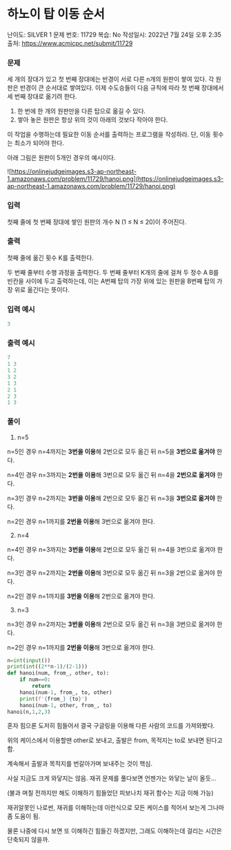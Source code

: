 # 하노이 탑 이동 순서

난이도: SILVER 1
문제 번호: 11729
복습: No
작성일시: 2022년 7월 24일 오후 2:35
출처: https://www.acmicpc.net/submit/11729

### 문제

세 개의 장대가 있고 첫 번째 장대에는 반경이 서로 다른 n개의 원판이 쌓여 있다. 각 원판은 반경이 큰 순서대로 쌓여있다. 이제 수도승들이 다음 규칙에 따라 첫 번째 장대에서 세 번째 장대로 옮기려 한다.

1. 한 번에 한 개의 원판만을 다른 탑으로 옮길 수 있다.
2. 쌓아 놓은 원판은 항상 위의 것이 아래의 것보다 작아야 한다.

이 작업을 수행하는데 필요한 이동 순서를 출력하는 프로그램을 작성하라. 단, 이동 횟수는 최소가 되어야 한다.

아래 그림은 원판이 5개인 경우의 예시이다.

![https://onlinejudgeimages.s3-ap-northeast-1.amazonaws.com/problem/11729/hanoi.png](https://onlinejudgeimages.s3-ap-northeast-1.amazonaws.com/problem/11729/hanoi.png)

### 입력

첫째 줄에 첫 번째 장대에 쌓인 원판의 개수 N (1 ≤ N ≤ 20)이 주어진다.

### 출력

첫째 줄에 옮긴 횟수 K를 출력한다.

두 번째 줄부터 수행 과정을 출력한다. 두 번째 줄부터 K개의 줄에 걸쳐 두 정수 A B를 빈칸을 사이에 두고 출력하는데, 이는 A번째 탑의 가장 위에 있는 원판을 B번째 탑의 가장 위로 옮긴다는 뜻이다.

### 입력 예시

```python
3
```

### 출력 예시

```python
7
1 3
1 2
3 2
1 3
2 1
2 3
1 3
```

### 풀이

1) n=5

n=5인 경우 n=4까지는 **3번을 이용**해 2번으로 모두 옮긴 뒤 n=5을 **3번으로 옮겨야** 한다.

n=4인 경우 n=3까지는 **2번을 이용**해 3번으로 모두 옮긴 뒤 n=4을 **2번으로 옮겨야** 한다.

n=3인 경우 n=2까지는 **3번을 이용**해 2번으로 모두 옮긴 뒤 n=3을 **3번으로 옮겨야** 한다.

n=2인 경우 n=1까지를 **2번을 이용**해 3번으로 옮겨야 한다.

2) n=4

n=4인 경우 n=3까지는 **3번을 이용**해 2번으로 모두 옮긴 뒤 n=4을 3번으로 옮겨야 한다.

n=3인 경우 n=2까지는 **2번을 이용**해 3번으로 모두 옮긴 뒤 n=3을 2번으로 옮겨야 한다.

n=2인 경우 n=1까지를 **3번을 이용**해 2번으로 옮겨야 한다.

3) n=3

n=3인 경우 n=2까지는 **3번을 이용**해 2번으로 모두 옮긴 뒤 n=3을 3번으로 옮겨야 한다.

n=2인 경우 n=1까지를 **2번을 이용**해 3번으로 옮겨야 한다.

```python
n=int(input())
print(int((2**n-1)/(2-1)))
def hanoi(num, from_, other, to):
    if num==0:
        return
    hanoi(num-1, from_, to, other)
    print(f'{from_} {to}')
    hanoi(num-1, other, from_, to)
hanoi(n,1,2,3)
```

혼자 힘으론 도저히 힘들어서 결국 구글링을 이용해 다른 사람의 코드를 가져와봤다.

위의 케이스에서 이용할땐 other로 보내고, 출발은 from, 목적지는 to로 보내면 된다고 함.

계속해서 출발과 목적지를 번갈아가며 보내주는 것이 핵심.

사실 지금도 크게 와닿지는 않음. 재귀 문제를 풀다보면 언젠가는 와닿는 날이 올듯…

(불과 며칠 전까지만 해도 이해하기 힘들었던 피보나치 재귀 함수는 지금 이해 가능)

재귀알못인 나로썬, 재귀를 이해하는데 이런식으로 모든 케이스를 적어서 보는게 그나마 좀 도움이 됨.

물론 나중에 다시 보면 또 이해하긴 힘들긴 하겠지만, 그래도 이해하는데 걸리는 시간은 단축되지 않을까.